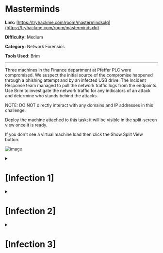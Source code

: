 # Masterminds 


**Link:** [https://tryhackme.com/room/mastermindsxlq](https://tryhackme.com/room/mastermindsxlq)

**Difficulty:** Medium

**Category:** Network Forensics

**Tools Used:** Brim

-----

Three machines in the Finance department at Pfeffer PLC were compromised. We suspect the initial source of the compromise happened through a phishing attempt and by an infected USB drive. The Incident Response team managed to pull the network traffic logs from the endpoints. Use Brim to investigate the network traffic for any indicators of an attack and determine who stands behind the attacks. 

NOTE: DO NOT directly interact with any domains and IP addresses in this challenge. 

Deploy the machine attached to this task; it will be visible in the split-screen view once it is ready.

If you don't see a virtual machine load then click the Show Split View button.


![image](https://github.com/HelsNetwork/CTF-writeups/assets/87879515/cf4a71a3-2f77-430f-8b1e-50f4b4e46855)

<details close>
<summary> <h1>[Infection 1]</h1></summary>
<br>

Start by loading the Infection1 packet capture in Brim to investigate the compromise event for the first machine. All the PCAPs can be found here: /home/ubuntu/Desktop/PCAPs

Note: For questions that require multiple answers, please separate the answers with a comma.


Launch Brim and import the Infection1 file 

![Screenshot from 2023-08-02 13-24-54](https://github.com/HelsNetwork/CTF-writeups/assets/87879515/0529491c-ab95-48bc-b16b-9fe9903a34ec)


## Answer the questions below

**Q1: Provide the victim's IP address.**

This one is quite easy because there is only one IP Source in the .pcap file.

![Screenshot from 2023-08-02 13-29-17](https://github.com/HelsNetwork/CTF-writeups/assets/87879515/f44a50ba-dcf3-41bf-911d-8ad69633d6f9)




**Q2: The victim attempted to make HTTP connections to two suspicious domains with the status '404 Not Found'. Provide the hosts/domains requested.**

```_path=="http" |cut id.orig_h, host, status_code, status_msg | status_code==404| uniq -c ```

![Screenshot from 2023-08-02 13-41-37](https://github.com/HelsNetwork/CTF-writeups/assets/87879515/ed723cc2-051f-4412-86af-bbe89df98ab1)

**Q3: The victim made a successful HTTP connection to one of the domains and received the response_body_len of 1,309 (uncompressed content size of the data transferred from the server). Provide the domain and the destination IP address.**


```_path=="http" |cut id.orig_h, id.resp_h, host, status_code, status_msg, response_body_len | status_code==200| uniq -c ```

![Screenshot from 2023-08-02 13-49-39](https://github.com/HelsNetwork/CTF-writeups/assets/87879515/0a8c3557-e4ed-4778-bdc1-0e514766f8b2)


**Q4: How many unique DNS requests were made to cab[.]myfkn[.]com domain (including the capitalized domain)?**

**_Note: Do not forget to include the lowercase domain._**

Since there aren't a lot of DNS queries, I just used the default query.  

![Screenshot from 2023-08-02 16-35-58](https://github.com/HelsNetwork/CTF-writeups/assets/87879515/80e88c81-616f-4024-8597-6982d69a6e17)

**Q5: Provide the URI of the domain bhaktivrind[.]com that the victim reached out over HTTP.**

Search for the `bhaktivrindcom` and right-click to open the details, there you can find the URI.

![Screenshot from 2023-08-02 16-46-28](https://github.com/HelsNetwork/CTF-writeups/assets/87879515/01d45db1-ef24-4f1b-bdb9-1597d29a1396)

You can also use this query ``_path==”http” host==”bhaktivrind.com”``

**Q6: Provide the IP address of the malicious server and the executable that the victim downloaded from the server.**

Since we're focusing on the "download" action, it's likely that the victim used a web browser to make an HTTP request. To address this situation, we should filter and analyze all the HTTP requests.

``_path==”http” uri matches *.exe``

</details>


<details close>
<summary> <h1>[Infection 2]</h1></summary>
<br>

Please, navigate to the Infection2 packet capture in Brim to investigate the compromise event for the second machine.

Note: For questions that require multiple answers, please separate the answers with a comma.

## Answer the questions below


**Q1: Provide the IP address of the victim machine.**

As we are trying to find the victim machine IP address, let's query the to “id.orig_h”

``_path=="http" | cut id.orig_h | uniq -c``


![Screenshot from 2023-08-02 18-24-45](https://github.com/HelsNetwork/CTF-writeups/assets/87879515/3b5e020b-f8d5-410e-b856-6dfa497d7c56)



**Q2: Provide the IP address the victim made the POST connections to.**

We can use this query ``method=="POST" | 192.168.75.146``  to get all the POST requests the victim made or use the default `HTTP POST requests` query.


![Screenshot from 2023-08-02 18-54-00](https://github.com/HelsNetwork/CTF-writeups/assets/87879515/d7099aac-7fae-41ee-a8fd-3be1f55cae97)


**Q3: How many POST connections were made to the IP address in the previous question?**

Use the same query as the previous question and add `count()`. `method=="POST" | 192.168.75.146 | count()`


![Screenshot from 2023-08-02 18-58-54](https://github.com/HelsNetwork/CTF-writeups/assets/87879515/f8d9f6f4-b256-4d31-aa92-aaf6310dfc03)


**Q4: Provide the domain where the binary was downloaded from.**

`_path=="http" | uri matches *.exe` Use this query to find the same of the exe file.  

![Screenshot from 2023-08-02 19-05-23](https://github.com/HelsNetwork/CTF-writeups/assets/87879515/79b20da2-ab13-44ec-860a-1bbd537101a6)



**Q5: Provide the name of the binary including the full URI.**

Under the host  you can find the URI.

![Screenshot from 2023-08-02 20-03-22](https://github.com/HelsNetwork/CTF-writeups/assets/87879515/1e7919c9-6b6e-4031-8d2b-683278507089)


**Q6: Provide the IP address of the domain that hosts the binary.**

In the same place, you can find the IP address.

![Screenshot from 2023-08-02 20-05-37](https://github.com/HelsNetwork/CTF-writeups/assets/87879515/773b43f2-3c78-4f18-87cb-5e39b25da7cf)


**Q7: There were 2 Suricata "A Network Trojan was detected" alerts. What were the source and destination IP addresses?**

To filter the 2 Suricata we can use the default query 


![Screenshot from 2023-08-02 20-29-57](https://github.com/HelsNetwork/CTF-writeups/assets/87879515/6ea6ccf9-dfa9-44b2-b80e-e878c33de94c)

![Screenshot from 2023-08-02 20-34-32](https://github.com/HelsNetwork/CTF-writeups/assets/87879515/e4eb50b4-d1b1-4b5d-973e-092002743d09)


**Q8: Taking a look at .top domain in HTTP requests, provide the name of the stealer (Trojan that gathers information from a system) involved in this packet capture using URLhaus Database.**

First, we need to filter the HTTP packet and then look for the one that had the `.top` to do so we'll be using this query
`_path=="HTTP" | cut host`

![Screenshot from 2023-08-02 21-11-00](https://github.com/HelsNetwork/CTF-writeups/assets/87879515/9c618967-a755-4413-8032-59e1c0d07814)


Now that we have our domain copy it here https://urlhaus.abuse.ch/browse.php?search=

![Screenshot from 2023-08-02 21-15-32](https://github.com/HelsNetwork/CTF-writeups/assets/87879515/2d9d3413-4f0c-4e6f-aaa4-6942908224ff)


</details>


<details close>
<summary> <h1>[Infection 3]</h1></summary>
<br>

Please, load the Infection3 packet capture in Brim to investigate the compromise event for the third machine.

Note: For questions that require multiple answers, please separate the answers with a comma.

## Answer the questions below

**Q1: Provide the IP address of the victim machine.**

Same thing as the other two similar questions. Check the `id.orig_h`
`_path=="http" |  uniq -c`

![Screenshot from 2023-08-02 21-23-11](https://github.com/HelsNetwork/CTF-writeups/assets/87879515/349acdd3-3da3-4f7f-abc1-82a382ac9963)

**Q2: Provide three C2 domains from which the binaries were downloaded (starting from the earliest to the latest in the timestamp)**

Let's query the .exe files
 
 `*.exe | uniq -c | sort ts`


**Q3: Provide the IP addresses for all three domains in the previous question.**

Stay where  you are now right and open to detail, you can find the IP addresses in the `id.resp_p` field.


**Q4: How many unique DNS queries were made to the domain associated from the first IP address from the previous answer?**

`_path=="dns" | count() by query | query=="efhoahegue.ru"|sort -r`

**Q5: How many binaries were downloaded from the above domain in total?**


`_path=="http" | host=="efhoahegue.ru" | * .exe | count()`

**Q6: Provided the user-agent listed to download the binaries.**

Just type `user-agent | .exe` in the search bar. 

![Screenshot from 2023-08-02 23-32-51](https://github.com/HelsNetwork/CTF-writeups/assets/87879515/b4549eb9-1fca-4d18-a7fb-ce6f81236a1e)



**Q7: Provided the user-agent listed to download the binaries.**

_`path=="dns" | count()`



**Q8: With some OSINT skills, provide the name of the worm using the first domain you have managed to collect from Question 2. (Please use quotation marks for Google searches, don't use .ru in your search, and DO NOT interact with the domain directly).**

Search on Google and check the first article.

![Screenshot from 2023-08-02 23-27-25](https://github.com/HelsNetwork/CTF-writeups/assets/87879515/c8e8cd6c-9b7c-4475-947c-2f9bccfffeb4)


</details>
